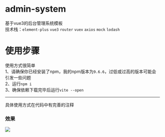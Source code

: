 # admin-system
基于vue3的后台管理系统模板  
技术栈：`element-plus` `vue3` `router` `vuex` `axios` `mock` `lodash`

# 使用步骤
使用方式很简单  
1、请确保你已经安装了npm，我的npm版本为`9.6.6`，过低或过高的版本可能会引发一些问题  
2、运行`npm i`  
3、确保依赖下载完毕后运行`vite --open`

***
具体使用方式在代码中有完善的注释

### 效果
![]([file://./img01.png](https://github.com/Cxk-1233/admin-system/blob/main/img01.png)https://github.com/Cxk-1233/admin-system/blob/main/img01.png)
